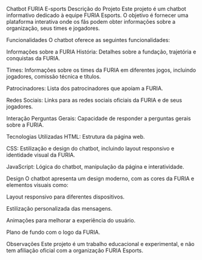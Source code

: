 Chatbot FURIA E-sports
Descrição do Projeto
Este projeto é um chatbot informativo dedicado à equipe FURIA Esports. O objetivo é fornecer uma plataforma interativa onde os fãs podem obter informações sobre a organização, seus times e jogadores.

Funcionalidades
O chatbot oferece as seguintes funcionalidades:

Informações sobre a FURIA
História: Detalhes sobre a fundação, trajetória e conquistas da FURIA.

Times: Informações sobre os times da FURIA em diferentes jogos, incluindo jogadores, comissão técnica e títulos.

Patrocinadores: Lista dos patrocinadores que apoiam a FURIA.

Redes Sociais: Links para as redes sociais oficiais da FURIA e de seus jogadores.

Interação
Perguntas Gerais: Capacidade de responder a perguntas gerais sobre a FURIA.

Tecnologias Utilizadas
HTML: Estrutura da página web.

CSS: Estilização e design do chatbot, incluindo layout responsivo e identidade visual da FURIA.

JavaScript: Lógica do chatbot, manipulação da página e interatividade.

Design
O chatbot apresenta um design moderno, com as cores da FURIA e elementos visuais como:

Layout responsivo para diferentes dispositivos.

Estilização personalizada das mensagens.

Animações para melhorar a experiência do usuário.

Plano de fundo com o logo da FURIA.

Observações
Este projeto é um trabalho educacional e experimental, e não tem afiliação oficial com a organização FURIA Esports.
